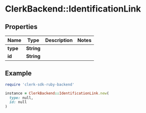 # ClerkBackend::IdentificationLink

## Properties

| Name | Type | Description | Notes |
| ---- | ---- | ----------- | ----- |
| **type** | **String** |  |  |
| **id** | **String** |  |  |

## Example

```ruby
require 'clerk-sdk-ruby-backend'

instance = ClerkBackend::IdentificationLink.new(
  type: null,
  id: null
)
```

